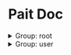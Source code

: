 # Pait Doc
<details><summary>Group: root</summary>

### Name: test_raise_tip

|Author|Status|func|description|
|---|---|---|---|
|so1n|<font color=#DC143C>abandoned</font>|<abbr title="file:/home/so1n/github/pait/example/param_verify/flask_example.py;line: 27">test_raise_tip</abbr>|test pait raise tip|
- Path: /api/raise_tip
- Method: OPTIONS,POST
- Request:
    - Body

        |param name|type|default value|description|other|
        |---|---|---|---|---|
        |uid|integer|123456|user id|{'exclusiveMinimum': 10, 'exclusiveMaximum': 1000}|
        |user_name|string|**`Required`**|user name|{'minLength': 2, 'maxLength': 4}|
        |age|integer|**`Required`**|age|{'exclusiveMinimum': 1, 'exclusiveMaximum': 100}|
    - Header

        |param name|type|default value|description|other|
        |---|---|---|---|---|
        |content__type|string|**`Required`**|Content-Type|{}|
- Response:


### Name: test_model

|Author|Status|func|description|
|---|---|---|---|
|so1n|<font color=#00BFFF>test</font>|<abbr title="file:/home/so1n/github/pait/example/param_verify/flask_example.py;line: 91">test_model</abbr>|Test Field|
- Path: /api/pait_model
- Method: HEAD,OPTIONS,GET
- Request:
    - Header

        |param name|type|default value|description|other|
        |---|---|---|---|---|
        |user-agent|string|**`Required`**|user agent|{}|
    - Query

        |param name|type|default value|description|other|
        |---|---|---|---|---|
        |uid|integer|**`Required`**|user id|{'exclusiveMinimum': 10, 'exclusiveMaximum': 1000}|
        |user_name|string|**`Required`**|user name|{'minLength': 2, 'maxLength': 4}|
- Response:


</details><details><summary>Group: user</summary>

### Name: test_post

|Author|Status|func|description|
|---|---|---|---|
|so1n|<font color=#32CD32>release</font>|<abbr title="file:/home/so1n/github/pait/example/param_verify/flask_example.py;line: 41">test_post</abbr>|Test Method:Post Pydantic Model|
- Path: /api/post
- Method: OPTIONS,POST
- Request:
    - Body

        |param name|type|default value|description|other|
        |---|---|---|---|---|
        |uid|integer|123456|user id|{'exclusiveMinimum': 10, 'exclusiveMaximum': 1000}|
        |user_name|string|**`Required`**|user name|{'minLength': 2, 'maxLength': 4}|
        |age|integer|**`Required`**|age|{'exclusiveMinimum': 1, 'exclusiveMaximum': 100}|
    - Header

        |param name|type|default value|description|other|
        |---|---|---|---|---|
        |Content-Type|string|**`Required`**|Content-Type|{}|
- Response:


### Name: demo_get2test_depend

|Author|Status|func|description|
|---|---|---|---|
|so1n|<font color=#32CD32>release</font>|<abbr title="file:/home/so1n/github/pait/example/param_verify/flask_example.py;line: 55">demo_get2test_depend</abbr>|Test Method:Post request, Pydantic Model|
- Path: /api/depend
- Method: HEAD,OPTIONS,GET
- Request:
    - Header

        |param name|type|default value|description|other|
        |---|---|---|---|---|
        |user-agent|string|**`Required`**|user agent|{}|
    - Query

        |param name|type|default value|description|other|
        |---|---|---|---|---|
        |uid|integer|123456|user id|{'exclusiveMinimum': 10, 'exclusiveMaximum': 1000}|
        |user_name|string|**`Required`**|user name|{'minLength': 2, 'maxLength': 4}|
        |age|integer|**`Required`**|age|{'exclusiveMinimum': 1, 'exclusiveMaximum': 100}|
- Response:


### Name: test_pait

|Author|Status|func|description|
|---|---|---|---|
|so1n|<font color=#32CD32>release</font>|<abbr title="file:/home/so1n/github/pait/example/param_verify/flask_example.py;line: 72">test_pait</abbr>|Test Field|
- Path: /api/get/<age>
- Method: HEAD,OPTIONS,GET
- Request:
    - Path

        |param name|type|default value|description|other|
        |---|---|---|---|---|
        |age|string|**`Required`**|None|{}|
    - Query

        |param name|type|default value|description|other|
        |---|---|---|---|---|
        |sex|enum|Only choose from: `man`,`woman`|None|{'enum': ['man', 'woman']}|
- Response:


### Name: test_cbv.get

|Author|Status|func|description|
|---|---|---|---|
|so1n|<font color=#00BFFF>test</font>|<abbr title="file:/home/so1n/github/pait/example/param_verify/flask_example.py;line: 101">TestCbv.get</abbr>|Text Pydantic Model and Field|
- Path: /api/cbv
- Method: get
- Request:
    - Header

        |param name|type|default value|description|other|
        |---|---|---|---|---|
        |user-agent|string|**`Required`**|ua|{}|
    - Query

        |param name|type|default value|description|other|
        |---|---|---|---|---|
        |age|integer|**`Required`**|age|{'exclusiveMinimum': 1, 'exclusiveMaximum': 100}|
        |email|string|example@xxx.com|email|{}|
- Response:


### Name: test_cbv.post

|Author|Status|func|description|
|---|---|---|---|
|so1n|<font color=#00BFFF>test</font>|<abbr title="file:/home/so1n/github/pait/example/param_verify/flask_example.py;line: 118">TestCbv.post</abbr>|test cbv post method|
- Path: /api/cbv
- Method: post
- Request:
    - Body

        |param name|type|default value|description|other|
        |---|---|---|---|---|
        |uid|integer|123456|user id|{'exclusiveMinimum': 10, 'exclusiveMaximum': 1000}|
        |user_name|string|**`Required`**|user name|{'minLength': 2, 'maxLength': 4}|
        |age|integer|**`Required`**|age|{'exclusiveMinimum': 1, 'exclusiveMaximum': 100}|
    - Header

        |param name|type|default value|description|other|
        |---|---|---|---|---|
        |user-agent|string|**`Required`**|ua|{}|
- Response:


</details>